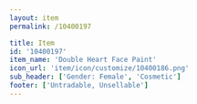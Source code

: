 ```yaml
---
layout: item
permalink: /10400197

title: Item
id: '10400197'
item_name: 'Double Heart Face Paint'
icon_url: 'item/icon/customize/10400186.png'
sub_header: ['Gender: Female', 'Cosmetic']
footer: ['Untradable, Unsellable']
---
```

